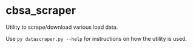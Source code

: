 # cbsa_scraper
Utility to scrape/download various load data.

Use ``py datascraper.py --help`` for instructions on how the utility is used.
